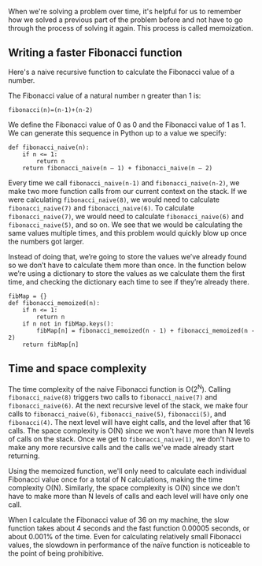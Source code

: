 When we're solving a problem over time, it's helpful for us to remember how we solved a previous part of the problem before and not have to go through the process of solving it again. This process is called memoization.

## Writing a faster Fibonacci function

Here's a naive recursive function to calculate the Fibonacci value of a number. 

The Fibonacci value of a natural number n greater than 1 is:

```
fibonacci(n)=(n-1)+(n-2)
```

We define the Fibonacci value of 0 as 0 and the Fibonacci value of 1 as 1. We can generate this sequence in Python up to a value we specify:

```
def fibonacci_naive(n):
	if n <= 1:
		return n
	return fibonacci_naive(n – 1) + fibonacci_naive(n – 2)
```

Every time we call `fibonacci_naive(n-1)` and `fibonacci_naive(n-2)`, we make two more function calls from our current context on the stack. If we were calculating `fibonacci_naive(8)`, we would need to calculate `fibonacci_naive(7)` and `fibonacci_naive(6)`. To calculate `fibonacci_naive(7)`, we would need to calculate `fibonacci_naive(6)` and `fibonacci_naive(5)`, and so on. We see that we would be calculating the same values multiple times, and this problem would quickly blow up once the numbers got larger.

Instead of doing that, we’re going to store the values we’ve already found so we don’t have to calculate them more than once. In the function below we’re using a dictionary to store the values as we calculate them the first time, and checking the dictionary each time to see if they’re already there. 

```
fibMap = {}
def fibonacci_memoized(n):
    if n <= 1:
        return n
    if n not in fibMap.keys():
        fibMap[n] = fibonacci_memoized(n - 1) + fibonacci_memoized(n - 2)
    return fibMap[n]
``` 

## Time and space complexity

The time complexity of the naive Fibonacci function is O(2<sup>N</sup>). Calling `fibonacci_naive(8)` triggers two calls to `fibonacci_naive(7)` and `fibonacci_naive(6)`. At the next recursive level of the stack, we make four calls to `fibonacci_naive(6)`, `fibonacci_naive(5)`, `fibonacci(5)`, and `fibonacci(4)`. The next level will have eight calls, and the level after that 16 calls. The space complexity is O(N) since we won't have more than N levels of calls on the stack. Once we get to `fibonacci_naive(1)`, we don't have to make any more recursive calls and the calls we've made already start returning. 

Using the memoized function, we'll only need to calculate each individual Fibonacci value once for a total of N calculations, making the time complexity O(N). Similarly, the space complexity is O(N) since we don't have to make more than N levels of calls and each level will have only one call. 

When I calculate the Fibonacci value of 36 on my machine, the slow function takes about 4 seconds and the fast function 0.00005 seconds, or about 0.001% of the time. Even for calculating relatively small Fibonacci values, the slowdown in performance of the naïve function is noticeable to the point of being prohibitive. 
